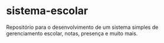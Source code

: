# sistema-escolar
Repositório para o desenvolvimento de um sistema simples de gerenciamento escolar, notas, presença e muito mais.
